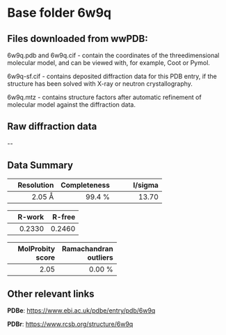 # Base folder 6w9q

## Files downloaded from wwPDB:

6w9q.pdb and 6w9q.cif - contain the coordinates of the threedimensional molecular model, and can be viewed with, for example, Coot or Pymol.

6w9q-sf.cif - contains deposited diffraction data for this PDB entry, if the structure has been solved with X-ray or neutron crystallography.

6w9q.mtz - contains structure factors after automatic refinement of molecular model against the diffraction data.

## Raw diffraction data

--<br> 

## Data Summary
|   | Resolution | Completeness| I/sigma |
|---|-------------:|----------------:|--------------:|
|   |2.05 Å|99.4  %|<img width=50/>13.70|

|   | **R-work**| **R-free**   
|---|-------------:|----------------:|           
||0.2330|0.2460|

|   |**MolProbity<br>score**| **Ramachandran<br>outliers** 
|---|-------------:|----------------:|
||2.05|0.00 %|

 

 

## Other relevant links 
**PDBe**:  https://www.ebi.ac.uk/pdbe/entry/pdb/6w9q
 
**PDBr**: https://www.rcsb.org/structure/6w9q 

